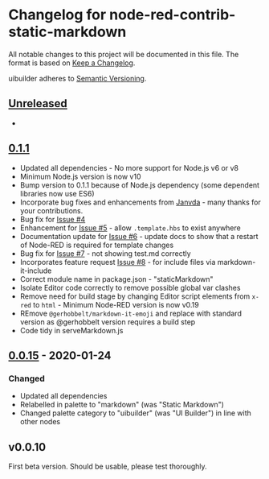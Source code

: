 # Changelog for node-red-contrib-static-markdown

All notable changes to this project will be documented in this file. The format is based on [Keep a Changelog](https://keepachangelog.com/en/1.0.0/).

uibuilder adheres to [Semantic Versioning](https://semver.org/spec/v2.0.0.html).

## [Unreleased](https://github.com/TotallyInformation/node-red-static-markdown/compare/v0.0.15...master)

*

## [0.1.1](https://github.com/TotallyInformation/node-red-static-markdown/compare/v0.0.15...v0.1.1)

* Updated all dependencies - No more support for Node.js v6 or v8
* Minimum Node.js version is now v10
* Bump version to 0.1.1 because of Node.js dependency (some dependent libraries now use ES6)
* Incorporate bug fixes and enhancements from [Janvda](https://github.com/janvda) - many thanks for your contributions.
* Bug fix for [Issue #4](https://github.com/TotallyInformation/node-red-contrib-static-markdown/issues/4)
* Enhancement for [Issue #5](https://github.com/TotallyInformation/node-red-contrib-static-markdown/issues/5) - allow `.template.hbs` to exist anywhere
* Documentation update for [Issue #6](https://github.com/TotallyInformation/node-red-contrib-static-markdown/issues/6) - update docs to show that a restart of Node-RED is required for template changes
* Bug fix for [Issue #7](https://github.com/TotallyInformation/node-red-contrib-static-markdown/issues/7) - not showing test.md correctly
* Incorporates feature request [Issue #8](https://github.com/TotallyInformation/node-red-contrib-static-markdown/issues/8) - for include files via markdown-it-include
* Correct module name in package.json - "staticMarkdown"
* Isolate Editor code correctly to remove possible global var clashes
* Remove need for build stage by changing Editor script elements from `x-red` to `html` - Minimum Node-RED version is now v0.19
* REmove `@gerhobbelt/markdown-it-emoji` and replace with standard version as @gerhobbelt version requires a build step
* Code tidy in serveMarkdown.js

## [0.0.15](https://github.com/TotallyInformation/node-red-static-markdown/compare/v0.0.15...v0.0.14) - 2020-01-24

### Changed

* Updated all dependencies
* Relabelled in palette to "markdown" (was "Static Markdown")
* Changed palette category to "uibuilder" (was "UI Builder") in line with other nodes

## v0.0.10

First beta version. Should be usable, please test thoroughly.